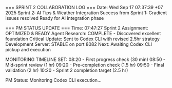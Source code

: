 === SPRINT 2 COLLABORATION LOG ===
Date: Wed Sep 17 07:37:39 +07 2025
Sprint 2: AI Tips & Weather Integration
Success from Sprint 1: Gradient issues resolved
Ready for AI integration phase

=== PM STATUS UPDATE ===
Time: 07:47:27
Sprint 2 Assignment: OPTIMIZED & READY
Agent Research: COMPLETE - Discovered excellent foundation
Critical Update: Sent to Codex CLI with revised 2.5hr strategy
Development Server: STABLE on port 8082
Next: Awaiting Codex CLI pickup and execution

MONITORING TIMELINE SET:
08:20 - First progress check (30 min)
08:50 - Mid-sprint review (1 hr)
09:20 - Pre-completion check (1.5 hr)
09:50 - Final validation (2 hr)
10:20 - Sprint 2 completion target (2.5 hr)

PM Status: Monitoring Codex CLI execution...
